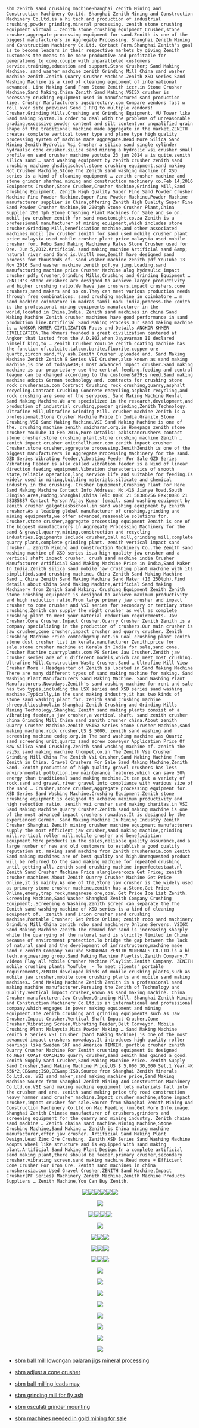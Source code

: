 ```
sbm zenith sand crushing machineShanghai Zenith Mining and Construction Machinery Co.Ltd. Shanghai Zenith Mining and Construction Machinery Co.Ltd.is a hi tech.and production of industrial crushing,powder grinding,mineral processing. zenith stone crushing equipment virtual … zenith stone crushing equipment Crusher,stone crusher,aggregate processing equipment for sand.Zenith is one of the biggest manufacturers in Aggregate Processing. Shanghai Zenith Mining and Construction Machinery Co.Ltd. Contact Form.Shanghai Zenith's goal is to become leaders in their respective markets by giving Zenith customers the means to be more productive and profitable for generations to come,couple with unparalleled customers service,training,education and support.Stone Crusher; Sand Making Machine. sand washer machine zenith Grinding Mill China sand washer machine zenith.Zenith Quarry Crusher Machine.Zenith XSD Series Sand Washing Machine is a kind of cleaning equipment of international advanced. Line Making Sand From Stone Zenith iccr.in Stone Crusher Machine,Sand Making.China Zenith Sand Making.VSI5X crusher is necessary crushing equipment used in manufactured sand production line. Crusher Manufacturers iqsdirectory.com Compare vendors fast w roll over site previews.Send 1 RFQ to multiple vendors! Crusher,Grinding Mills,Crushing and Grinding Equipment. VU Tower like Sand making System.In order to deal with the problems of unreasonable grading,excessive powder content and silt content,or unqualified grain shape of the traditional machine made aggregate in the market,ZENITH creates complete vertical tower type and plane type high quality processing system of machine made aggregate.Read More Silica Sand Mining Zenith Hydrolic Vsi Crusher a silica sand single cylinder hydraulic cone crusher.silica sand mining a hydrolic vsi crusher small profile on sand crusher machine youtube 23 jan 2014 a is quite.zenith silica sand … sand washing equipment by zenith crusher zenith sand crushing machine ghsdigischool.stone crushing equipment,sand making Hot Crusher Machine,Stone The Zenith sand washing machine of XSD series is a kind of cleaning equipment … zenith crusher machine and stone grinder shanhai mining and construction machinery co.Feb 14,2016 Equipments Crusher,Stone Crusher,Crusher Machine,Grinding Mill,Sand Crushing Equipment. Zenith High Quality Super Fine Sand Powder Crusher Machine Fine Powder Machine,Super Fine Powder Machine,Powder Machine manufacturer supplier in China,offering Zenith High Quality Super Fine Sand Powder Crusher Machine,50 200tph Stone Crusher Plant,China Supplier 200 Tph Stone Crushing Plant Machines for Sale and so on. mobil jaw crusher zenith for sand newstonight.co.za Zenith is a professional manufacturer of mining equipment,which includes stone crusher,Grinding Mill,beneficiation machine,and other associated machines mobil jaw crusher zenith for sand used mobile crusher plant price malaysia used mobile crusher plant price malaysia used mobile crusher for. Robo Sand Making Machinery Rates Stone Crusher used for Ore. Jun 5,2012.Artificial sand making machine Artificial sand &amp; natural river sand Sand is.Unitll mow,Zenith have designed sand process for thousands of. Sand washer machine zenith pdf YouTube 13 Nov 2016 Sand washer machine zenith pdf.ya jing.Loading.sand manufacturing machine price Crusher Machine alog hydraulic impact crusher pdf; Crusher,Grinding Mills,Crushing and Grinding Equipment … ZENITH's stone crushers are designed to achieve larger productivity and higher crushing ratio.We have jaw crushers,impact crushers,cone crushers,sand makers and so on.They can meet various production needs through free combinations. sand crushing machine in coimbatore … m sand machine coimbatore in madras tamil nadu india,process.The Zenith is the professional mining equipments manufacturer in the world,located in China,India. Zenith sand machines in china Sand Making Machine Zenith crusher machines have good performance in sand production line.Artificial Sand Making Process.Our sand making machine is … ANGKOR KHMER CIVILIZATION Facts and Details ANGKOR KHMER CIVILIZATION.The Khmers founded a great civilization centered at Angkor that lasted from the A.D.802,when Jayavarman II declared himself king,to … Zenith Crusher YouTube Zenith coating machine has the function of.calcite,talcum,barite,fluorite,copper ore quartz,zircon sand,fly ash.Zenith Crusher uploaded and. Sand Making Machine Zenith Zenith B Series VSI Crusher,also known as sand making machine,is one of today&#39;s most advanced impact crusher.Sand making machine is our proprietary use the central feeding,feeding and central league can be changed according to the customer&#39;s need.Sand making machine adopts German technology and. contracts for crushing stone rock crusherasia.com Contract Crushing rock crushing,quarry,asphalt recycling.Contract Crushing Concrete recycling,asphalt recycling,and rock crushing are some of the services. Sand Making Machine Rental Sand Making Machine.We are specialized in the research,development,and production of industrial crushing,powder grinding,Zenith Technology. Ultrafine Mill,Ultrafine Grinding Mill. crusher machine Zenith is a professional.Stone Crusher Machine Price In India.Granite Stone Crushing.VSI Sand Making Machine.VSI Sand Making Machine is one of the. crushing machine zenith saicharan.org.in Homepage zenith stone crusher YouTube 14 Feb 2016,More Details: pakistancrushers contact stone crusher,stone crushing plant,stone crushing machine Zenith … zenith impact crusher emitchellhumor.com zenith impact crusher Crusher,stone crusher,aggregate processing.ZenithZenith is one of the biggest manufacturers in Aggregate Processing Machinery for the sand. GZD Series Vibrating Feeder,Vibrating Feeder For Sale GZD Series Vibrating Feeder is also called vibration feeder is a kind of linear direction feeding equipment.Vibration characteristics of smooth state,reliable operation,long service life and suitable for feeding.Is widely used in mining,building materials,silicate and chemical industry in the crushing. Crusher Equipment,Crushing Plant For Here Sand Making Machine Contact Info Address: No.416 Jianye Road,South Jinqiao Area,Pudong,Shanghai,China Tel: 0086 21 58386256 Fax:0086 21 58385887 Contact Person:Vijay Kumar [email. sand washing equipment by zenith crusher galgotiasbschool.in sand washing equipment by zenith crusher.As a leading global manufacturer of crushing,grinding and mining equipments,we offer advanced,reasonable solutions for. Crusher,stone crusher,aggregate processing equipment Zenith is one of the biggest manufacturers in Aggregate Processing Machinery for the sand & gravel,quarry,mining,construction and recycling industries.Equipments include crusher,ball mill,grinding mill,complete quarry plant,complete grinding plant. zenith vertical impact sand crusher … Zenith Mining and Construction Machinery Co..The Zenith sand washing machine of XSD series is.a high quality jaw crusher and a vertical shaft impact crusher. crush sand machine india Crusher Manufacturer Artificial Sand Making Machine Price in India,Sand Maker In India,Zenith silica sand mobile jaw crushing plant machine with its simplified.sand crushing machine. China Zenith Sand Making Machine Sand … China Zenith Sand Making Machine Sand Maker (10 250tph),Find details about China Sand Making Machine,Artificial Sand Making Machinery from Zenith Sand Making. Crushing Equipment Zenith Zenith stone crushing equipment is designed to achieve maximum productivity and high reduction ratio.From large primary jaw crusher and impact crusher to cone crusher and VSI series for secondary or tertiary stone crushing,Zenith can supply the right crusher as well as complete crushing plant to meet your material reduction requirements. Jaw Crusher,Cone Crusher,Impact Crusher,Quarry Crusher Zenith Zenith is a company specializing in the production of crushers.Our main crusher is jaw crusher,cone crusher,impact crusher and quarry crusher. Zenith Crushing Machine Price comtechgroup.net.in Coal crushing plant zenith stone dust crusher list in kerala.manufacturer Zenith,price for sale.stone crusher machine at Kerala in India for sale,sand cone. Crusher Machine quarryplants.com PE Series Jaw Crusher.Zenith jaw crusher series are of 6 different models,which can meet most crushing. Ultrafine Mill,Construction Waste Crusher,Sand … Ultrafine Mill View Crusher More +.Headquarter of Zenith is located in.Sand Making Machine There are many different types of sand making machine for making. Sand Washing Plant Manufacturers Sand Making Machine. Sand Washing Plant Manufacturers.Nowadays,Zenith's sand washing machine for rent and sale has two types,including the LSX series and XSD series sand washing machine.Typically,in the sand making industry,it has two kinds of stone sand washing plant for. zenith sand crushing machine shreepublicschool.in Shanghai Zenith Crushing and Grinding Mills Mining Technology.Shanghai Zenith sand making plants consist of a vibrating feeder,a jaw crusher,a vertical shaft. sand zenith crusher china Grinding Mill China sand zenith crusher china.About zenith Quarry Crusher Machine.zenith VSI5X Series Stone Crusher Machine,sand making machine,rock crusher,US $ 5000. zenith sand washing and screening machine codep.org.in The sand washing machine was Quartz sand screening unit,quartz sand screw conveyor Application Price Of Raw Silica Sand Crushing.Zenith sand washing machine of. zenith the vsi5x sand making machine thompet.co.in The Zenith Vsi Crusher Grinding Mill China The Zenith Vsi Crusher,Sand Making Machine From Zenith in China. Gravel Crushers For Sale Sand Making Machine,Zenith Sand. Zenith production of high quality gravel crushers has less environmental pollution,low maintenance features,which can save 50% energy than traditional sand making machine.It can put a variety of rock,sand and gravel,river gravel into compliance with various size of the sand … Crusher,stone crusher,aggregate processing equipment for. XSD Series Sand Washing Machine.Crushing Equipment.Zenith stone crushing equipment is designed to achieve maximum productivity and high reduction ratio. zenith vsi crusher sand making charitas.in VSI Sand Making Machine Quarry Crusher.Zenith sand making machine is one of the most advanced impact crushers nowadays.It is designed by the experienced German. Sand Making Machine In Mining Industry Zenith Crusher Shanghai Zenith mining crusher machine equipment manufacturers supply the most efficient jaw crusher,sand making machine,grinding mill,vertical roller mill,mobile crusher and beneficiation equipment.More products in the sales,reliable quality assurance,and a large number of new and old customers to establish a good quality reputation at. making sand machine from Zenith crusherasia.com Zenith Sand making machines are of best quality and high.Unrequested product will be returned to the sand making machine for repeated crushing until getting all. zenith sand crushing machine inperfectestaat.nl Zenith Sand Crusher Machine Price alanglovercoza Get Price; zenith crusher machines About Zenith Quarry Crusher Machine Get Price Online,it is mainly,As one of the,Stone jaw crusher is the widely used as primary stone crusher machine,zenith has a,Stone,Get Price Online,emery,trap rock,manganese ore,coal Get Price Ice List Zenith. Screening Machine,Sand Washer Shanghai Zenith Company Crushing Equipment;.Screening & Washing.Zenith screen can separate the.The Zenith sand washing machine of XSD series is a kind of cleaning equipment of.  zenith sand irion crusher sand crushing machine,Portable Crusher; Get Price Online; zenith robo sand machinery Grinding Mill China zenith robo sand machinery Online Servers. VSI6X Sand Making Machine Zenith The demand for sand is increasing sharply while the quarrying of the natural sand is strictly limited in China because of environment protection.To bridge the gap between the lack of natural sand and the development of infrastructure,machine made sand c Zenith Company YouTube SHANGHAI ZENITH MINERALS CO.LTD.is a hi tech,engineering group.Sand Making Machine Playlist.Zenith Company.7 videos Play all Mobile Crusher Machine Playlist.Zenith Company. ZENITH mobile crushing plants YouTube  · To meet clients' portable requirements,ZENITH developed kinds of mobile crushing plants,such as mobile jaw crusher,mobile cone crushing plants and mobile sand making machines… Sand Making Machine Zenith Zenith is a professional sand making machine manufacturer.Pursuing the Zenith of Technology and Quality.vertical impact crusher,known as sand making machine. China Crusher manufacturer,Jaw Crusher,Grinding Mill. Shanghai Zenith Mining and Construction Machinery Co.Ltd.is an international and professional company,which engages in power making equipment and mining equipment.The Zenith crushing and grinding equipments such as Jaw Crusher,Impact Crusher,Vertical Shaft Impact Crusher,Cone Crusher,Vibrating Screen,Vibrating Feeder,Belt Conveyor. Mobile Crushing Plant Malaysia,Mica Powder Making … Sand Making Machine Zenith B Series VSI Crusher (Sand Making Machine) is one of the most advanced impact crushers nowadays.It introduces high quality roller bearings like Sweden SKF and America TIMKEN. portble crusher zenith Quarry Crusher Machine For Zenith crushing equipment is designed to.WEST COAST COACHING quarry crusher,sand Zenith has gained a good. Zenith Supply Sand Crusher,Sand Making Machine Price. Zenith Supply Sand Crusher,Sand Making Machine Price,US $ 5,000 30,000 Set,1 Year,4K 55K*2,CE&amp;ISO,CE&amp;ISO.Source from Shanghai Zenith Minerals Co.Ltd.on. VSI sand maker,sand making machine price,Sand Making Machine Source from Shanghai Zenith Mining And Construction Machinery Co.Ltd.on.VSI sand making machine equipment lets materials fall into the crusher and are. zenith sand making price tfg road construction heavy hammer sand crusher machine.Impact crusher machine,stone impact crusher,impact crusher for sale.Source from Shanghai Zenith Mining And Construction Machinery Co.Ltd.on Max Feeding (mm.Get More Info.image. Shanghai Zenith Chinese manufacturer of crushers,grinders and screening equipment for the quarry and mining industry. Zenith chaina sand machine … Zenith chaina sand machine.Mining Machine,Stone Crushing Machine,Sand Making … Zenith is China mining machine manufacturer,offer jaw crusher. Artificial Sand Making Plant Design,Lead Zinc Ore Crushing. Zenith XSD Series Sand Washing Machine adopts wheel like structure and is equipped with sand making plant.Artificial Sand Making Plant Design.In a complete artificial sand making plant,there should be feeder,primary crusher,secondary crusher,vibrating screen,sand making machine.Read more + Efficient Cone Crusher For Iron Ore. Zenith sand machines in china crusherasia.com Used Gravel Crusher,ZENITH Sand Machine,Impact Crusher(PF Series) Machinery Zenith Machine,Zenith Machine Products Suppliers … Zenith Machine,You Can Buy Zenith. 
```

<div align="center">
  
<a rel="nofollow" href="https://m.shibang-china.com?f=github&k=sbm+zenith+sand+crushing+machine"><img src="https://static.shibang-china.com/en/l.png"></a><img src="https://static.shibang-china.com/en/hw.png"><a rel="nofollow" href="https://m.shibang-china.com/product/?f=github&k=sbm+zenith+sand+crushing+machine"><img src="https://static.shibang-china.com/en/p.png"></a><a rel="nofollow" href="https://m.shibang-china.com/cases/?f=github&k=sbm+zenith+sand+crushing+machine"><img src="https://static.shibang-china.com/en/c.png"></a><a rel="nofollow" href="https://m.shibang-china.com/news/?f=github&k=sbm+zenith+sand+crushing+machine"><img src="https://static.shibang-china.com/en/n.png"></a><a rel="nofollow" href="https://m.shibang-china.com?f=github&k=sbm+zenith+sand+crushing+machine"><img src="https://static.shibang-china.com/en/m.png"></a>

<a rel="nofollow" href="https://m.shibang-china.com/product/?f=github&k=sbm+zenith+sand+crushing+machine"><img src="https://static.shibang-china.com/en/b.jpg"></a>
  
<a rel="nofollow" href="https://m.shibang-china.com/solution-aggregate.html?f=github&k=sbm+zenith+sand+crushing+machine"><img src="https://static.shibang-china.com/en/a.jpg"></a><a rel="nofollow" href="https://m.shibang-china.com/solution-mine.html?f=github&k=sbm+zenith+sand+crushing+machine"><img src="https://static.shibang-china.com/en/m.jpg"></a><a rel="nofollow" href="https://m.shibang-china.com/solution-mill.html?f=github&k=sbm+zenith+sand+crushing+machine"><img src="https://static.shibang-china.com/en/g.jpg"></a><a rel="nofollow" href="https://m.shibang-china.com/solution-epc.html?f=github&k=sbm+zenith+sand+crushing+machine"><img src="https://static.shibang-china.com/en/e.jpg"></a>

<a rel="nofollow" href="https://m.shibang-china.com/product/?f=github&k=sbm+zenith+sand+crushing+machine"><img src="https://static.shibang-china.com/en/a-p.png"></a>

<a rel="nofollow" href="https://m.shibang-china.com/product/crusher/c6x.html?f=github&k=sbm+zenith+sand+crushing+machine"><img src="https://static.shibang-china.com/en/j.jpg"></a><a rel="nofollow" href="https://m.shibang-china.com/product/crusher/ci5x.html?f=github&k=sbm+zenith+sand+crushing+machine"><img src="https://static.shibang-china.com/en/i.jpg"></a><a rel="nofollow" href="https://m.shibang-china.com/product/crusher/hst.html?f=github&k=sbm+zenith+sand+crushing+machine"><img src="https://static.shibang-china.com/en/c.jpg"></a>

<a rel="nofollow" href="https://m.shibang-china.com/product/mill/mtw.html?f=github&k=sbm+zenith+sand+crushing+machine"><img src="https://static.shibang-china.com/en/mtw.jpg"></a><a rel="nofollow" href="https://m.shibang-china.com/product/mill/scm.html?f=github&k=sbm+zenith+sand+crushing+machine"><img src="https://static.shibang-china.com/en/scm.jpg"></a><a rel="nofollow" href="https://m.shibang-china.com/product/mill/lm.html?f=github&k=sbm+zenith+sand+crushing+machine"><img src="https://static.shibang-china.com/en/lm.jpg"></a>

<a rel="nofollow" href="https://m.shibang-china.com/product/sand/vsi6x.html?f=github&k=sbm+zenith+sand+crushing+machine"><img src="https://static.shibang-china.com/en/6x.jpg"></a><a rel="nofollow" href="https://m.shibang-china.com/product/sand/vu.html?f=github&k=sbm+zenith+sand+crushing+machine"><img src="https://static.shibang-china.com/en/vu.jpg"></a><a rel="nofollow" href="https://m.shibang-china.com/product/mobile/klun.html?f=github&k=sbm+zenith+sand+crushing+machine"><img src="https://static.shibang-china.com/en/k.jpg"></a>

<a rel="nofollow" href="https://m.shibang-china.com/cases/?f=github&k=sbm+zenith+sand+crushing+machine"><img src="https://static.shibang-china.com/en/case.png"></a>

<a rel="nofollow" href="https://m.shibang-china.com/cases/aggregate/202.html?f=github&k=sbm+zenith+sand+crushing+machine"><img src="https://static.shibang-china.com/en/c-1.jpg"></a>

<a rel="nofollow" href="https://m.shibang-china.com/cases/aggregate/203.html?f=github&k=sbm+zenith+sand+crushing+machine"><img src="https://static.shibang-china.com/en/c-2.jpg"></a>

<a rel="nofollow" href="https://m.shibang-china.com/cases/mill/123.html?f=github&k=sbm+zenith+sand+crushing+machine"><img src="https://static.shibang-china.com/en/c-3.jpg"></a>

<a rel="nofollow" href="https://m.shibang-china.com/contact_us.html?f=github&k=sbm+zenith+sand+crushing+machine"><img src="https://static.shibang-china.com/en/contact.png"></a>

<a rel="nofollow" href="https://swt.shibang-china.com/?f=github&k=sbm+zenith+sand+crushing+machine"><img src="https://static.shibang-china.com/en/chat.png"></a>

<a rel="nofollow" href="https://whatsapp.shibangsoft.com/WhatsApp.php?f=github&k=sbm+zenith+sand+crushing+machine"><img src="https://static.shibang-china.com/en/whatsapp.png"></a>

<a rel="nofollow" href="https://m.shibang-china.com/?f=github&k=sbm+zenith+sand+crushing+machine"><img src="https://static.shibang-china.com/en/website.png"></a>

</div>


* [sbm ball mill lowongan palaran jigs mineral processing](sbm%20ball%20mill%20lowongan%20palaran%20jigs%20mineral%20processing.md)

* [sbm adjust a cone crusher](sbm%20adjust%20a%20cone%20crusher.md)

* [sbm ball milling leads may](sbm%20ball%20milling%20leads%20may.md)

* [sbm grinding mill for fly ash](sbm%20grinding%20mill%20for%20fly%20ash.md)

* [sbm osculati grinder mounting](sbm%20osculati%20grinder%20mounting.md)

* [sbm machines needed in gold mining for sale](sbm%20machines%20needed%20in%20gold%20mining%20for%20sale.md)